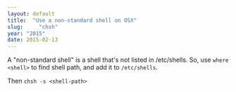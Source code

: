 ```yaml
---
layout: default
title:  "Use a non-standard shell on OSX"
slug:     "chsh"
year: "2015"
date: 2015-02-13
---
```

A "non-standard shell" is a shell that's not listed in /etc/shells. So, use `where <shell>` to find shell path, and add it to `/etc/shells`. 

Then `chsh -s <shell-path>`
